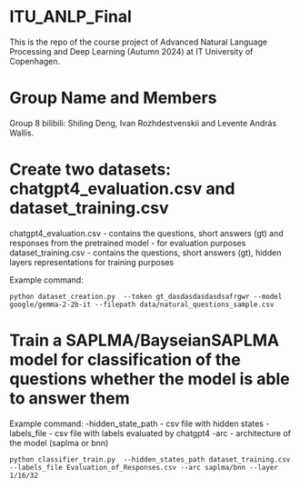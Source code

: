 # ITU_ANLP_Final
This is the repo of the course project of Advanced Natural Language Processing and Deep Learning (Autumn 2024) at IT University of Copenhagen.

# Group Name and Members
Group 8 bilibili: Shiling Deng, Ivan Rozhdestvenskii and Levente András Wallis.


# Create two datasets: chatgpt4_evaluation.csv and dataset_training.csv
chatgpt4_evaluation.csv - contains the questions, short answers (gt) and responses from the pretrained model - for evaluation purposes
dataset_training.csv - contains the questions, short answers (gt), hidden layers representations for training purposes

Example command:
```shell
python dataset_creation.py  --token gt_dasdasdasdasdsafrgwr --model google/gemma-2-2b-it --filepath data/natural_questions_sample.csv
```


# Train a SAPLMA/BayseianSAPLMA model for classification of the questions whether the model is able to answer them
Example command:
-hidden_state_path - csv file with hidden states
-labels_file - csv file with labels evaluated by chatgpt4
-arc - architecture of the model (saplma or bnn)
```shell
python classifier_train.py  --hidden_states_path dataset_training.csv --labels_file Evaluation_of_Responses.csv --arc saplma/bnn --layer 1/16/32
```


